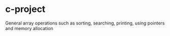 # c-project
General array operations such as sorting, searching, printing, using pointers and memory allocation
